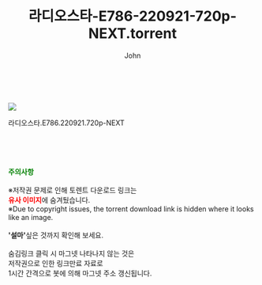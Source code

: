 ﻿---
layout: post
title:  "    라디오스타-E786-220921-720p-NEXT.torrent"
author: John
categories: [ TV ]
tags: [  ]
image: https://torrentrj55.com/uploadfile/full/df7ce575faa8cb6e5a4c2003fd402e10b4ab5244.jpg 
description: "    라디오스타-E786-220921-720p-NEXT torrent 정보 공유"
toc: true
toc_sticky: true
---

<br>
<p><img src="https://torrentrj55.com/uploadfile/full/df7ce575faa8cb6e5a4c2003fd402e10b4ab5244.jpg"/></p>
 라디오스타.E786.220921.720p-NEXT  
    
<br><br><br>
<p data-ke-size="size16"><b><span style="color: green;">주의사항</span></b><br /><br />※저작권 문제로 인해 토렌트 다운로드 링크는<br /><b><span style="color: red;">유사 이미지</span></b>에 숨겨뒀습니다.<br />※Due to copyright issues, the torrent download link is hidden where it looks like an image.<br /><br /><b>'설마'</b>싶은 것까지 확인해 보세요.<br /><br />숨김링크 클릭 시 마그넷 나타나지 않는 것은<br />저작권으로 인한 링크만료 자료로<br />1시간 간격으로 봇에 의해 마그넷 주소 갱신됩니다.</p>
